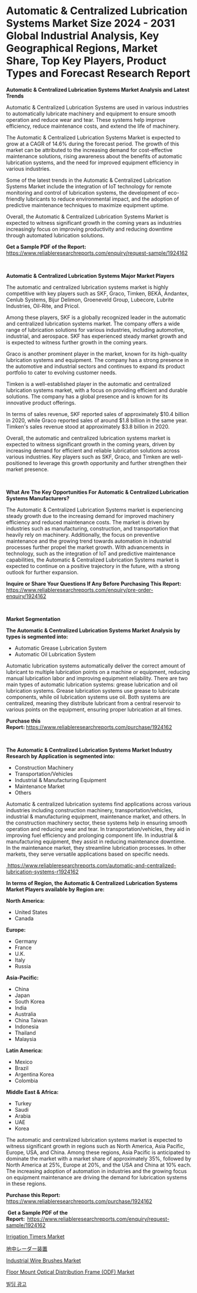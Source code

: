 <p><h1>Automatic & Centralized Lubrication Systems Market Size 2024 - 2031 Global Industrial Analysis, Key Geographical Regions, Market Share, Top Key Players, Product Types and Forecast Research Report</h1></p><p><strong>Automatic & Centralized Lubrication Systems Market Analysis and Latest Trends</strong></p>
<p><p>Automatic & Centralized Lubrication Systems are used in various industries to automatically lubricate machinery and equipment to ensure smooth operation and reduce wear and tear. These systems help improve efficiency, reduce maintenance costs, and extend the life of machinery.</p><p>The Automatic & Centralized Lubrication Systems Market is expected to grow at a CAGR of 14.6% during the forecast period. The growth of this market can be attributed to the increasing demand for cost-effective maintenance solutions, rising awareness about the benefits of automatic lubrication systems, and the need for improved equipment efficiency in various industries.</p><p>Some of the latest trends in the Automatic & Centralized Lubrication Systems Market include the integration of IoT technology for remote monitoring and control of lubrication systems, the development of eco-friendly lubricants to reduce environmental impact, and the adoption of predictive maintenance techniques to maximize equipment uptime.</p><p>Overall, the Automatic & Centralized Lubrication Systems Market is expected to witness significant growth in the coming years as industries increasingly focus on improving productivity and reducing downtime through automated lubrication solutions.</p></p>
<p><strong>Get a Sample PDF of the Report:&nbsp;</strong> <a href="https://www.reliableresearchreports.com/enquiry/request-sample/1924162">https://www.reliableresearchreports.com/enquiry/request-sample/1924162</a></p>
<p>&nbsp;</p>
<p><strong>Automatic & Centralized Lubrication Systems Major Market Players</strong></p>
<p><p>The automatic and centralized lubrication systems market is highly competitive with key players such as SKF, Graco, Timken, BEKA, Andantex, Cenlub Systems, Bijur Delimon, Groeneveld Group, Lubecore, Lubrite Industries, Oil-Rite, and Pricol. </p><p>Among these players, SKF is a globally recognized leader in the automatic and centralized lubrication systems market. The company offers a wide range of lubrication solutions for various industries, including automotive, industrial, and aerospace. SKF has experienced steady market growth and is expected to witness further growth in the coming years.</p><p>Graco is another prominent player in the market, known for its high-quality lubrication systems and equipment. The company has a strong presence in the automotive and industrial sectors and continues to expand its product portfolio to cater to evolving customer needs.</p><p>Timken is a well-established player in the automatic and centralized lubrication systems market, with a focus on providing efficient and durable solutions. The company has a global presence and is known for its innovative product offerings.</p><p>In terms of sales revenue, SKF reported sales of approximately $10.4 billion in 2020, while Graco reported sales of around $1.8 billion in the same year. Timken's sales revenue stood at approximately $3.8 billion in 2020.</p><p>Overall, the automatic and centralized lubrication systems market is expected to witness significant growth in the coming years, driven by increasing demand for efficient and reliable lubrication solutions across various industries. Key players such as SKF, Graco, and Timken are well-positioned to leverage this growth opportunity and further strengthen their market presence.</p></p>
<p>&nbsp;</p>
<p><strong>What Are The Key Opportunities For Automatic & Centralized Lubrication Systems Manufacturers?</strong></p>
<p><p>The Automatic & Centralized Lubrication Systems market is experiencing steady growth due to the increasing demand for improved machinery efficiency and reduced maintenance costs. The market is driven by industries such as manufacturing, construction, and transportation that heavily rely on machinery. Additionally, the focus on preventive maintenance and the growing trend towards automation in industrial processes further propel the market growth. With advancements in technology, such as the integration of IoT and predictive maintenance capabilities, the Automatic & Centralized Lubrication Systems market is expected to continue on a positive trajectory in the future, with a strong outlook for further expansion.</p></p>
<p><strong>Inquire or Share Your Questions If Any Before Purchasing This Report:</strong> <a href="https://www.reliableresearchreports.com/enquiry/pre-order-enquiry/1924162">https://www.reliableresearchreports.com/enquiry/pre-order-enquiry/1924162</a></p>
<p>&nbsp;</p>
<p><strong>Market Segmentation</strong></p>
<p><strong>The Automatic & Centralized Lubrication Systems Market Analysis by types is segmented into:</strong></p>
<p><ul><li>Automatic Grease Lubrication System</li><li>Automatic Oil Lubrication System</li></ul></p>
<p><p>Automatic lubrication systems automatically deliver the correct amount of lubricant to multiple lubrication points on a machine or equipment, reducing manual lubrication labor and improving equipment reliability. There are two main types of automatic lubrication systems: grease lubrication and oil lubrication systems. Grease lubrication systems use grease to lubricate components, while oil lubrication systems use oil. Both systems are centralized, meaning they distribute lubricant from a central reservoir to various points on the equipment, ensuring proper lubrication at all times.</p></p>
<p><strong>Purchase this Report:&nbsp;</strong><a href="https://www.reliableresearchreports.com/purchase/1924162">https://www.reliableresearchreports.com/purchase/1924162</a></p>
<p>&nbsp;</p>
<p><strong>The Automatic & Centralized Lubrication Systems Market Industry Research by Application is segmented into:</strong></p>
<p><ul><li>Construction Machinery</li><li>Transportation/Vehicles</li><li>Industrial & Manufacturing Equipment</li><li>Maintenance Market</li><li>Others</li></ul></p>
<p><p>Automatic & centralized lubrication systems find applications across various industries including construction machinery, transportation/vehicles, industrial & manufacturing equipment, maintenance market, and others. In the construction machinery sector, these systems help in ensuring smooth operation and reducing wear and tear. In transportation/vehicles, they aid in improving fuel efficiency and prolonging component life. In industrial & manufacturing equipment, they assist in reducing maintenance downtime. In the maintenance market, they streamline lubrication processes. In other markets, they serve versatile applications based on specific needs.</p></p>
<p><a href="https://www.reliableresearchreports.com/automatic-and-centralized-lubrication-systems-r1924162">&nbsp;https://www.reliableresearchreports.com/automatic-and-centralized-lubrication-systems-r1924162</a></p>
<p><strong>In terms of Region, the Automatic & Centralized Lubrication Systems Market Players available by Region are:</strong></p>
<p>
    <p> <strong> North America: </strong>
        <ul>
            <li>United States</li>
            <li>Canada</li>
        </ul>
        </p> 
    <p> <strong> Europe: </strong>
        <ul>
            <li>Germany</li>
            <li>France</li>
            <li>U.K.</li>
            <li>Italy</li>
            <li>Russia</li>
        </ul>
        </p> 
    <p> <strong> Asia-Pacific: </strong>
        <ul>
            <li>China</li>
            <li>Japan</li>
            <li>South Korea</li>
            <li>India</li>
            <li>Australia</li>
            <li>China Taiwan</li>
            <li>Indonesia</li>
            <li>Thailand</li>
            <li>Malaysia</li>
        </ul>
        </p> 
    <p> <strong> Latin America: </strong>
        <ul>
            <li>Mexico</li>
            <li>Brazil</li>
            <li>Argentina Korea</li>
            <li>Colombia</li>
        </ul>
        </p> 
    <p> <strong> Middle East & Africa: </strong>
        <ul>
            <li>Turkey</li>
            <li>Saudi</li>
            <li>Arabia</li>
            <li>UAE</li>
            <li>Korea</li>
        </ul>
    </p>
    </p>
<p><p>The automatic and centralized lubrication systems market is expected to witness significant growth in regions such as North America, Asia Pacific, Europe, USA, and China. Among these regions, Asia Pacific is anticipated to dominate the market with a market share of approximately 35%, followed by North America at 25%, Europe at 20%, and the USA and China at 10% each. The increasing adoption of automation in industries and the growing focus on equipment maintenance are driving the demand for lubrication systems in these regions.</p></p>
<p><strong>Purchase this Report: </strong><a href="https://www.reliableresearchreports.com/purchase/1924162">https://www.reliableresearchreports.com/purchase/1924162</a></p>
<p>&nbsp;<strong>Get a Sample PDF of the Report:&nbsp;&nbsp;</strong><a href="https://www.reliableresearchreports.com/enquiry/request-sample/1924162">https://www.reliableresearchreports.com/enquiry/request-sample/1924162</a></p>
<p><strong></strong></p>
<p><p><a href="https://www.linkedin.com/pulse/irrigation-timers-market-size-cagr-trends-2024-2030-stokks-snhyf?trackingId=v0kebxj%2Bf9uFQK2n0KieqQ%3D%3D">Irrigation Timers Market</a></p><p><a href="https://medium.com/@amberchain86/%E6%AC%A1%E3%81%AE%E6%96%87%E7%AB%A0%E3%82%92%E6%97%A5%E6%9C%AC%E8%AA%9E%E3%81%AB%E7%BF%BB%E8%A8%B3%E3%81%99%E3%82%8B%E3%81%A8-%E5%9C%B0%E4%B8%AD%E3%83%AC%E3%83%BC%E3%83%80%E3%83%BC%E8%A3%85%E7%BD%AE%E5%B8%82%E5%A0%B4%E3%81%AE%E5%88%86%E6%9E%90-%E3%82%B0%E3%83%AD%E3%83%BC%E3%83%90%E3%83%AB%E6%A5%AD%E7%95%8C%E3%81%AE%E5%B1%95%E6%9C%9B%E3%81%A8%E4%BA%88%E6%B8%AC-2024%E5%B9%B4%E3%81%8B%E3%82%892031%E5%B9%B4-%E3%81%A8%E3%81%AA%E3%82%8A%E3%81%BE%E3%81%99-54ee04b234a1">地中レーダー装置</a></p><p><a href="https://www.linkedin.com/pulse/industrial-wire-brushes-market-size-reveals-best-marketing-channels-qyxnf?trackingId=qA0rpq1fAKYq1EWClwm2iw%3D%3D">Industrial Wire Brushes Market</a></p><p><a href="https://github.com/mabutironaldo/Market-Research-Report-List-4/blob/main/floor-mount-optical-distribution-frame-odf-market.md">Floor Mount Optical Distribution Frame (ODF) Market</a></p><p><a href="https://medium.com/@douglasvasquez626/%EA%B1%B4%EB%AC%BC-%EA%B4%91%EA%B3%A0-%EC%8B%9C%EC%9E%A5-%EC%84%B1%EA%B3%B5%EC%A0%81%EC%9D%B8-%EB%B9%84%EC%A6%88%EB%8B%88%EC%8A%A4-%EC%A0%84%EB%9E%B5%EC%9D%98-%ED%95%B5%EC%8B%AC-%EC%98%88%EC%B8%A1%EC%9D%80-2031%EB%85%84%EA%B9%8C%EC%A7%80%EC%9E%85%EB%8B%88%EB%8B%A4-bb6db09c6a0b">빌딩 광고</a></p></p>